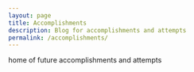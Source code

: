 ```yaml
---
layout: page
title: Accomplishments
description: Blog for accomplishments and attempts
permalink: /accomplishments/
---
```


home of future accomplishments and attempts